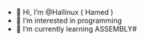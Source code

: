- 👋 Hi, I’m @Hallinux  ( Hamed ) 
- 👀 I’m interested in programming
- 🌱 I’m currently learning ASSEMBLY# 

 
<!---
Hallinux/Hallinux is a ✨ special ✨ repository because its `README.md` (this file) appears on your GitHub profile.
You can click the Preview link to take a look at your changes.
--->
